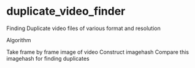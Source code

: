 # duplicate_video_finder
Finding Duplicate video files of various format and resolution

Algorithm

Take frame by frame image of video
Construct imagehash
Compare this imagehash for finding duplicates

